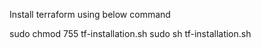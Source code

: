 Install terraform using below command

sudo chmod 755 tf-installation.sh
sudo sh tf-installation.sh 

